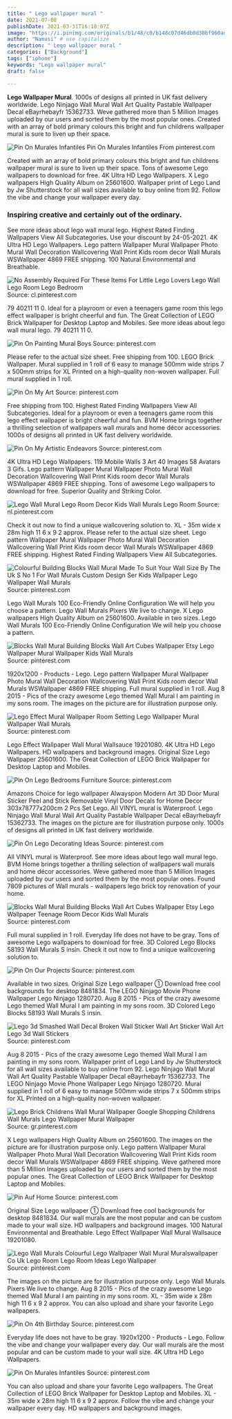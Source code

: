 ```yaml
---
title: " Lego wallpaper mural "
date: 2021-07-08
publishDate: 2021-03-31T16:10:07Z
image: "https://i.pinimg.com/originals/b1/48/c0/b148c07d46db0d38bf960ad9237a163b.gif"
author: "Namusi" # use capitalize
description: " Lego wallpaper mural "
categories: ["Background"]
tags: ["iphone"]
keywords: "Lego wallpaper mural"
draft: false

---
```



**Lego Wallpaper Mural**. 1000s of designs all printed in UK fast delivery worldwide. Lego Ninjago Wall Mural Wall Art Quality Pastable Wallpaper Decal eBayrhebayfr 15362733. Weve gathered more than 5 Million Images uploaded by our users and sorted them by the most popular ones. Created with an array of bold primary colours this bright and fun childrens wallpaper mural is sure to liven up their space.

![Pin On Murales Infantiles](https://i.pinimg.com/originals/b1/48/c0/b148c07d46db0d38bf960ad9237a163b.gif "Pin On Murales Infantiles")
Pin On Murales Infantiles From pinterest.com


Created with an array of bold primary colours this bright and fun childrens wallpaper mural is sure to liven up their space. Tons of awesome Lego wallpapers to download for free. 4K Ultra HD Lego Wallpapers. X Lego wallpapers High Quality Album on 25601600. Wallpaper print of Lego Land by Jw Shutterstock for all wall sizes available to buy online from 92. Follow the vibe and change your wallpaper every day.

### Inspiring creative and certainly out of the ordinary.

See more ideas about lego wall mural lego. Highest Rated Finding Wallpapers View All Subcategories. Use your discount by 24-05-2021. 4K Ultra HD Lego Wallpapers. Lego pattern Wallpaper Mural Wallpaper Photo Mural Wall Decoration Wallcovering Wall Print Kids room decor Wall Murals WSWallpaper 4869 FREE shipping. 100 Natural Environmental and Breathable.


![No Assembly Required For These Items For Little Lego Lovers Lego Wall Lego Room Lego Bedroom](https://i.pinimg.com/originals/6b/12/af/6b12afe9ae8891f50077a1ffe7be90cf.jpg "No Assembly Required For These Items For Little Lego Lovers Lego Wall Lego Room Lego Bedroom")
Source: cl.pinterest.com

79 40211 11 0. Ideal for a playroom or even a teenagers game room this lego effect wallpaper is bright cheerful and fun. The Great Collection of LEGO Brick Wallpaper for Desktop Laptop and Mobiles. See more ideas about lego wall mural lego. 79 40211 11 0.

![Pin On Painting Mural Boys](https://i.pinimg.com/originals/84/de/05/84de050631e701ae8c70798be5514025.jpg "Pin On Painting Mural Boys")
Source: pinterest.com

Please refer to the actual size sheet. Free shipping from 100. LEGO Brick Wallpaper. Mural supplied in 1 roll of 6 easy to manage 500mm wide strips 7 x 500mm strips for XL Printed on a high-quality non-woven wallpaper. Full mural supplied in 1 roll.

![Pin On My Art](https://i.pinimg.com/originals/66/14/42/6614429438cde445f32ca37a6cea908e.jpg "Pin On My Art")
Source: pinterest.com

Free shipping from 100. Highest Rated Finding Wallpapers View All Subcategories. Ideal for a playroom or even a teenagers game room this lego effect wallpaper is bright cheerful and fun. BVM Home brings together a thrilling selection of wallpapers wall murals and home décor accessories. 1000s of designs all printed in UK fast delivery worldwide.

![Pin On My Artistic Endeavors](https://i.pinimg.com/originals/48/98/cb/4898cb289c98c55703478c527873cbc1.jpg "Pin On My Artistic Endeavors")
Source: pinterest.com

4K Ultra HD Lego Wallpapers. 119 Mobile Walls 3 Art 40 Images 58 Avatars 3 Gifs. Lego pattern Wallpaper Mural Wallpaper Photo Mural Wall Decoration Wallcovering Wall Print Kids room decor Wall Murals WSWallpaper 4869 FREE shipping. Tons of awesome Lego wallpapers to download for free. Superior Quality and Striking Color.

![Lego Wall Mural Lego Room Decor Kids Wall Murals Lego Room](https://i.pinimg.com/originals/12/2e/15/122e15d006b501b4e2d0037d39d659ee.jpg "Lego Wall Mural Lego Room Decor Kids Wall Murals Lego Room")
Source: nl.pinterest.com

Check it out now to find a unique wallcovering solution to. XL - 35m wide x 28m high 11 6 x 9 2 approx. Please refer to the actual size sheet. Lego pattern Wallpaper Mural Wallpaper Photo Mural Wall Decoration Wallcovering Wall Print Kids room decor Wall Murals WSWallpaper 4869 FREE shipping. Highest Rated Finding Wallpapers View All Subcategories.

![Colourful Building Blocks Wall Mural Made To Suit Your Wall Size By The Uk S No 1 For Wall Murals Custom Design Ser Kids Wallpaper Lego Wallpaper Wall Murals](https://i.pinimg.com/originals/a5/47/56/a54756e172c7284529916d2f038b797d.jpg "Colourful Building Blocks Wall Mural Made To Suit Your Wall Size By The Uk S No 1 For Wall Murals Custom Design Ser Kids Wallpaper Lego Wallpaper Wall Murals")
Source: pinterest.com

Lego Wall Murals 100 Eco-Friendly Online Configuration We will help you choose a pattern. Lego Wall Murals Pixers We live to change. X Lego wallpapers High Quality Album on 25601600. Available in two sizes. Lego Wall Murals 100 Eco-Friendly Online Configuration We will help you choose a pattern.

![Blocks Wall Mural Building Blocks Wall Art Cubes Wallpaper Etsy Lego Wallpaper Mural Wallpaper Kids Wall Murals](https://i.pinimg.com/736x/50/ac/a4/50aca47f746d2e5c328f805d4a27e561.jpg "Blocks Wall Mural Building Blocks Wall Art Cubes Wallpaper Etsy Lego Wallpaper Mural Wallpaper Kids Wall Murals")
Source: pinterest.com

1920x1200 - Products - Lego. Lego pattern Wallpaper Mural Wallpaper Photo Mural Wall Decoration Wallcovering Wall Print Kids room decor Wall Murals WSWallpaper 4869 FREE shipping. Full mural supplied in 1 roll. Aug 8 2015 - Pics of the crazy awesome Lego themed Wall Mural I am painting in my sons room. The images on the picture are for illustration purpose only.

![Lego Effect Mural Wallpaper Room Setting Lego Wallpaper Mural Wallpaper Wall Murals](https://i.pinimg.com/736x/ad/c1/c4/adc1c4883460384dd816aa1a29d02df7.jpg "Lego Effect Mural Wallpaper Room Setting Lego Wallpaper Mural Wallpaper Wall Murals")
Source: pinterest.com

Lego Effect Wallpaper Wall Mural Wallsauce 19201080. 4K Ultra HD Lego Wallpapers. HD wallpapers and background images. Original Size Lego Wallpaper 25601600. The Great Collection of LEGO Brick Wallpaper for Desktop Laptop and Mobiles.

![Pin On Lego Bedrooms Furniture](https://i.pinimg.com/originals/cd/68/9f/cd689f57548b3cdba3a16e591a1cbab7.jpg "Pin On Lego Bedrooms Furniture")
Source: pinterest.com

Amazons Choice for lego wallpaper Alwayspon Modern Art 3D Door Mural Sticker Peel and Stick Removable Vinyl Door Decals for Home Decor 303x78777x200cm 2 Pcs Set Lego. All VINYL mural is Waterproof. Lego Ninjago Wall Mural Wall Art Quality Pastable Wallpaper Decal eBayrhebayfr 15362733. The images on the picture are for illustration purpose only. 1000s of designs all printed in UK fast delivery worldwide.

![Pin On Lego Decorating Ideas](https://i.pinimg.com/originals/f4/22/07/f42207d4ef2abd11b685ccac45a0c83a.jpg "Pin On Lego Decorating Ideas")
Source: pinterest.com

All VINYL mural is Waterproof. See more ideas about lego wall mural lego. BVM Home brings together a thrilling selection of wallpapers wall murals and home décor accessories. Weve gathered more than 5 Million Images uploaded by our users and sorted them by the most popular ones. Found 7809 pictures of Wall murals - wallpapers lego brick toy renovation of your home.

![Blocks Wall Mural Building Blocks Wall Art Cubes Wallpaper Etsy Lego Wallpaper Teenage Room Decor Kids Wall Murals](https://i.pinimg.com/originals/2c/e9/55/2ce95597478ee42e975a707f70b02c1a.jpg "Blocks Wall Mural Building Blocks Wall Art Cubes Wallpaper Etsy Lego Wallpaper Teenage Room Decor Kids Wall Murals")
Source: pinterest.com

Full mural supplied in 1 roll. Everyday life does not have to be gray. Tons of awesome Lego wallpapers to download for free. 3D Colored Lego Blocks 58193 Wall Murals S insin. Check it out now to find a unique wallcovering solution to.

![Pin On Our Projects](https://i.pinimg.com/originals/bb/08/67/bb086745d0ba94a3e92848f86d266115.jpg "Pin On Our Projects")
Source: pinterest.com

Available in two sizes. Original Size Lego wallpaper ① Download free cool backgrounds for desktop 8481834. The LEGO Ninjago Movie Phone Wallpaper Lego Ninjago 1280720. Aug 8 2015 - Pics of the crazy awesome Lego themed Wall Mural I am painting in my sons room. 3D Colored Lego Blocks 58193 Wall Murals S insin.

![Lego 3d Smashed Wall Decal Broken Wall Sticker Wall Art Sticker Wall Art Lego 3d Wall Stickers](https://i.pinimg.com/736x/9d/0a/86/9d0a8604ceeece22888d8dcf2af69260.jpg "Lego 3d Smashed Wall Decal Broken Wall Sticker Wall Art Sticker Wall Art Lego 3d Wall Stickers")
Source: pinterest.com

Aug 8 2015 - Pics of the crazy awesome Lego themed Wall Mural I am painting in my sons room. Wallpaper print of Lego Land by Jw Shutterstock for all wall sizes available to buy online from 92. Lego Ninjago Wall Mural Wall Art Quality Pastable Wallpaper Decal eBayrhebayfr 15362733. The LEGO Ninjago Movie Phone Wallpaper Lego Ninjago 1280720. Mural supplied in 1 roll of 6 easy to manage 500mm wide strips 7 x 500mm strips for XL Printed on a high-quality non-woven wallpaper.

![Lego Brick Childrens Wall Mural Wallpaper Google Shopping Childrens Wall Murals Lego Wallpaper Mural Wallpaper](https://i.pinimg.com/564x/f4/3a/2f/f43a2f1dc62c8752d8654403ab480159.jpg "Lego Brick Childrens Wall Mural Wallpaper Google Shopping Childrens Wall Murals Lego Wallpaper Mural Wallpaper")
Source: gr.pinterest.com

X Lego wallpapers High Quality Album on 25601600. The images on the picture are for illustration purpose only. Lego pattern Wallpaper Mural Wallpaper Photo Mural Wall Decoration Wallcovering Wall Print Kids room decor Wall Murals WSWallpaper 4869 FREE shipping. Weve gathered more than 5 Million Images uploaded by our users and sorted them by the most popular ones. The Great Collection of LEGO Brick Wallpaper for Desktop Laptop and Mobiles.

![Pin Auf Home](https://i.pinimg.com/originals/25/db/4b/25db4b3afb61fbe617289b43fe665e9f.jpg "Pin Auf Home")
Source: pinterest.com

Original Size Lego wallpaper ① Download free cool backgrounds for desktop 8481834. Our wall murals are the most popular and can be custom made to your wall size. HD wallpapers and background images. 100 Natural Environmental and Breathable. Lego Effect Wallpaper Wall Mural Wallsauce 19201080.

![Lego Wall Murals Colourful Lego Wallpaper Wall Mural Muralswallpaper Co Uk Lego Room Lego Room Ideas Lego Wallpaper](https://i.pinimg.com/originals/38/43/6a/38436a187136bcda6ecbd45ff5901dd9.jpg "Lego Wall Murals Colourful Lego Wallpaper Wall Mural Muralswallpaper Co Uk Lego Room Lego Room Ideas Lego Wallpaper")
Source: pinterest.com

The images on the picture are for illustration purpose only. Lego Wall Murals Pixers We live to change. Aug 8 2015 - Pics of the crazy awesome Lego themed Wall Mural I am painting in my sons room. XL - 35m wide x 28m high 11 6 x 9 2 approx. You can also upload and share your favorite Lego wallpapers.

![Pin On 4th Birthday](https://i.pinimg.com/originals/d4/15/22/d41522ba3929a97ecd77d3c9cd5aebbd.jpg "Pin On 4th Birthday")
Source: pinterest.com

Everyday life does not have to be gray. 1920x1200 - Products - Lego. Follow the vibe and change your wallpaper every day. Our wall murals are the most popular and can be custom made to your wall size. 4K Ultra HD Lego Wallpapers.

![Pin On Murales Infantiles](https://i.pinimg.com/originals/b1/48/c0/b148c07d46db0d38bf960ad9237a163b.gif "Pin On Murales Infantiles")
Source: pinterest.com

You can also upload and share your favorite Lego wallpapers. The Great Collection of LEGO Brick Wallpaper for Desktop Laptop and Mobiles. XL - 35m wide x 28m high 11 6 x 9 2 approx. Follow the vibe and change your wallpaper every day. HD wallpapers and background images.

